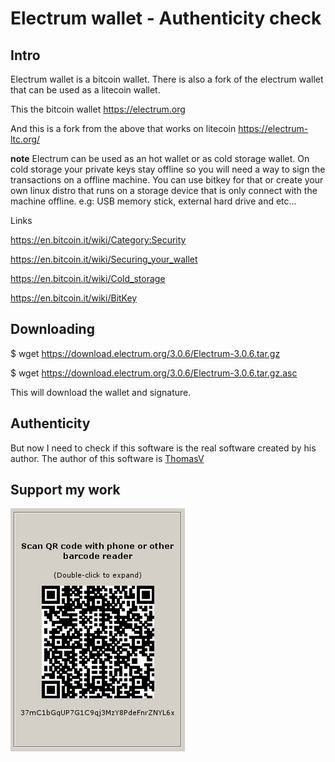 # Electrum wallet - Authenticity check

## Intro 

Electrum wallet is a bitcoin wallet. There is also a fork of the electrum wallet that can be used as a litecoin wallet.

This the bitcoin wallet https://electrum.org

And this is a fork from the above that works on litecoin https://electrum-ltc.org/

**note** Electrum can be used as an hot wallet or as cold storage wallet. On cold storage your private keys stay offline so you will need a way to sign the transactions on a offline machine. You can use bitkey for that or create your own linux distro that runs on a storage device that is only connect with the machine offline. e.g: USB memory stick, external hard drive and etc...

Links

https://en.bitcoin.it/wiki/Category:Security

https://en.bitcoin.it/wiki/Securing_your_wallet

https://en.bitcoin.it/wiki/Cold_storage

https://en.bitcoin.it/wiki/BitKey


## Downloading 

   $ wget https://download.electrum.org/3.0.6/Electrum-3.0.6.tar.gz

   $ wget https://download.electrum.org/3.0.6/Electrum-3.0.6.tar.gz.asc


This will download the wallet and signature. 

## Authenticity

But now I need to check if this software is the real software created by his author. The author of this software is [ThomasV](https://pgp.mit.edu/pks/lookup?op=vindex&search=0x2BD5824B7F9470E6)


## Support my work

![alt text](https://github.com/InserirAquiNome/crypto/blob/master/static/image/donate.png "Logo Title Text 1")

